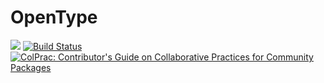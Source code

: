 # OpenType

[![](https://www.repostatus.org/badges/latest/wip.svg)](https://www.repostatus.org/#wip)
[![Build Status](https://github.com/serenity4/OpenType.jl/workflows/CI/badge.svg)](https://github.com/serenity4/OpenType.jl/actions)
[![ColPrac: Contributor's Guide on Collaborative Practices for Community Packages](https://img.shields.io/badge/ColPrac-Contributor's%20Guide-blueviolet)](https://github.com/SciML/ColPrac)
